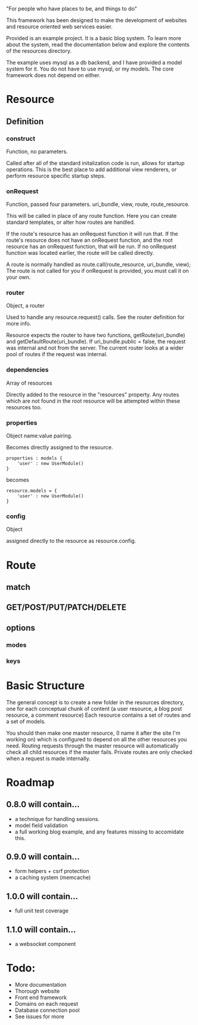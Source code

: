 "For people who have places to be, and things to do"

This framework has been designed to make the development of websites and resource oriented web services easier.

Provided is an example project. It is a basic blog system. To learn more about the system, read the documentation below and explore the contents of the resources directory.

The example uses mysql as a db backend, and I have provided a model system for it. You do not have to use mysql, or my models. The core framework does not depend on either.


# Resource

## Definition

### construct
Function, no parameters.

Called after all of the standard initalization code is run, allows for startup operations.
This is the best place to add additional view renderers, or perform resource specific startup steps.

### onRequest
Function, passed four parameters. uri_bundle, view, route, route_resource.
	
This will be called in place of any route function. Here you can create standard templates, or alter how routes are handled. 

If the route's resource has an onRequest function it will run that.
If the route's resource does not have an onRequest function, and the root resource has an onRequest function, that will be run.
If no onRequest function was located earlier, the route will be called directly.

A route is normally handled as route.call(route_resource, uri_bundle, view);
The route is not called for you if onRequest is provided, you must call it on your own.

### router
Object, a router
	
Used to handle any resource.request() calls. See the router definition for more info.
	
Resource expects the router to have two functions, getRoute(uri_bundle) and getDefaultRoute(uri_bundle). If uri_bundle.public = false, the request was internal and not from the server. The current router looks at a wider pool of routes if the request was internal.

### dependencies
Array of resources
	
Directly added to the resource in the "resources" property.
Any routes which are not found in the root resource will be attempted within these resources too.

### properties
Object name:value pairing.

Becomes directly assigned to the resource. 
	
	properties : models {
		'user' : new UserModule()
	}

becomes

	resource.models = {
		'user' : new UserModule()
	}


### config
Object

assigned directly to the resource as resource.config.


# Route

## match

## GET/POST/PUT/PATCH/DELETE

## options

### modes

### keys

# Basic Structure

The general concept is to create a new folder in the resources directory, one for each conceptual chunk of content (a user resource, a blog post resource, a comment resource)
Each resource contains a set of routes and a set of models.

You should then make one master resource, (I name it after the site I'm working on) which is configured to depend on all the other resources you need.
Routing requests through the master resource will automatically check all child resources if the master fails.
Private routes are only checked when a request is made internally. 

# Roadmap
## 0.8.0 will contain...
* a technique for handling sessions.
* model field validation
* a full working blog example, and any features missing to accomidate this.

## 0.9.0 will contain...
* form helpers + csrf protection
* a caching system (memcache)

## 1.0.0 will contain...
* full unit test coverage

## 1.1.0 will contain...
* a websocket component

# Todo: 
* More documentation
* Thorough website
* Front end framework
* Domains on each request
* Database connection pool
* See issues for more
